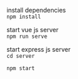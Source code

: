 install dependencies <br>
``npm install``

start vue js server<br>
``npm run serve``

start express js server<br>
``cd server``

``npm start``

